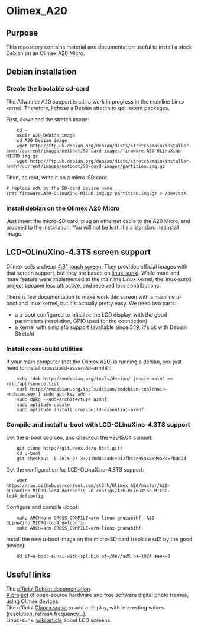 # Olimex_A20

## Purpose

This repository contains material and documentation useful to install a stock Debian on an Olimex A20 Micro.

## Debian installation

### Create the bootable sd-card

The Allwinner A20 support is still a work in progress in the mainline Linux kernel. Therefore, I chose a Debian stretch to get recent packages.

First, download the stretch image:

		cd ~
		mkdir A20_Debian_image
		cd A20_Debian_image
		wget http://ftp.uk.debian.org/debian/dists/stretch/main/installer-armhf/current/images/netboot/SD-card-images/firmware.A20-OLinuXino-MICRO.img.gz
		wget http://ftp.uk.debian.org/debian/dists/stretch/main/installer-armhf/current/images/netboot/SD-card-images/partition.img.gz

Then, as root, write it on a micro-SD card

    # replace sdX by the SD-card device name
    zcat firmware.A20-OLinuXino-MICRO.img.gz partition.img.gz > /dev/sdX

### Install debian on the Olimex A20 Micro

Just insert the micro-SD card, plug an ethernet cable to the A20 Micro, and proceed to the installation. You will not be lost: it's a standard netinstall image.

## LCD-OLinuXino-4.3TS screen support

Olimex sells a cheap [4.3" touch screen](https://www.olimex.com/Products/OLinuXino/LCD/LCD-OLinuXino-4.3TS/open-source-hardware). They provides official images with that screen support, but they are based on [linux-sunxi](http://linux-sunxi.org). While more and more feature were implemented to the mainline Linux kernel, the linux-sunxi project became less attractive, and received less contributions.

There is few documentation to make work this screen with a mainline u-boot and linux kernel, but it's actually pretty easy. We need two parts:
* a u-boot configured to initialize the LCD display, with the good parameters (resolution, GPIO used for the connection)
* a kernel with simplefb support (available since 3.19, it's ok with Debian Stretch)

### Install cross-build utilities

If your main computer (not the Olimex A20) is running a debian, you just need to install crossbuild-essential-armhf :

		echo 'deb http://emdebian.org/tools/debian/ jessie main' >> /etc/apt/source.list
		curl http://emdebian.org/tools/debian/emdebian-toolchain-archive.key | sudo apt-key add -
		sudo dpkg --add-architecture armhf
		sudo aptitude update
		sudo aptitude install crossbuild-essential-armhf

### Compile and install u-boot with LCD-OLinuXino-4.3TS support

Get the u-boot sources, and checkout the v2015.04 commit:

		git clone http://git.denx.de/u-boot.git/
		cd u-boot
		git checkout -b 2015-07 33711bdd4a4dce942fb5ae85a68899a8357bdd94

Get the configuration for LCD-OLinuXino-4.3TS support:

		wget https://raw.githubusercontent.com/st3rk/Olimex_A20/master/A20-OLinuXino_MICRO-lcd4_defconfig -O configs/A20-OLinuXino_MICRO-lcd4_defconfig

Configure and compile uboot:

		make ARCH=arm CROSS_COMPILE=arm-linux-gnueabihf- A20-OLinuXino_MICRO-lcd4_defconfig
		make ARCH=arm CROSS_COMPILE=arm-linux-gnueabihf-

Install the new u-boot image on the micro-SD card (replace sdX by the good device):

		dd if=u-boot-sunxi-with-spl.bin of=/dev/sdX bs=1024 seek=8

## Useful links

The [official Debian documentation](https://wiki.debian.org/InstallingDebianOn/Allwinner#u-boot-ahci-support).  
[A project](http://karme.de/prisirah/) of open-source hardware and free software digital photo frames, using Olimex devices.  
The official [Olimex script](https://github.com/OLIMEX/OLINUXINO/blob/master/SOFTWARE/A20/A20-build/change_display_olimex_A20.sh) to add a display, with interesting values (resolution, refresh frequency...).  
Linux-sunxi [wiki article](http://linux-sunxi.org/LCD) about LCD screens.
